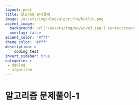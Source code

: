 ```yaml
---
layout: post
title: 알고리즘 문제풀이
image: /assets/img/blog/algorithm/kotlin.png
accent_image: 
  background: url('/assets/img/me/wave3.jpg') center/cover
  overlay: false
accent_color: '#fff'
theme_color: '#fff'
description: >
    coding test
invert_sidebar: true
categories :
 - devlog	
 - algorithm
---
```


# 알고리즘 문제풀이-1